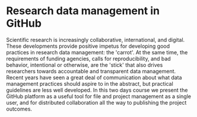 # Research data management in GitHub

Scientific research is increasingly collaborative, international, and digital. These developments provide positive impetus
for developing good practices in research data management: the 'carrot'. At the same time, the requirements of funding
agencies, calls for reproducibility, and bad behavior, intentional or otherwise, are the 'stick' that
also drives researchers towards accountable and transparent data management. Recent years have seen a great deal of
communication about what data management practices should aspire to in the abstract, but practical guidelines are less
well developed. In this two days course we present the GitHub platform as a useful tool for file and project management
as a single user, and for distributed collaboration all the way to publishing the project outcomes.
